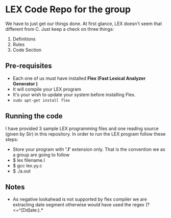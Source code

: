 # LEX Code Repo for the group
We have to just get our things done. At first glance, LEX doesn't seem that different from C. Just keep a check on three things:
1. Definitions 
2. Rules
3. Code Section
## Pre-requisites
- Each one of us must have installed **Flex (Fast Lexical Analyzer Generator )**
- It will compile your LEX program
- It's your wish to update your system before installing Flex.
- `sudo apt-get install flex`
## Running the code
I have provided 3 sample LEX programming files and one reading source (given by Sir) in this repository. In order to run the LEX program follow these steps:
- Store your program with **'.l'** extension only. That is the convention we as a group are going to follow
- $ lex filename.l
- $ gcc lex.yy.c
- $ ./a.out
## Notes
- As negative lookahead is not supported by flex compiler we are extracting date segment otherwise would have used the regex (?<=^[Dd]ate:).* 
